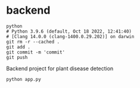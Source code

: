 # backend
```shell
python
# Python 3.9.6 (default, Oct 18 2022, 12:41:40) 
# [Clang 14.0.0 (clang-1400.0.29.202)] on darwin
git rm -r --cached .
git add .
git commit -m 'commit'
git push
```
Backend project for plant disease detection
```shell
python app.py
```